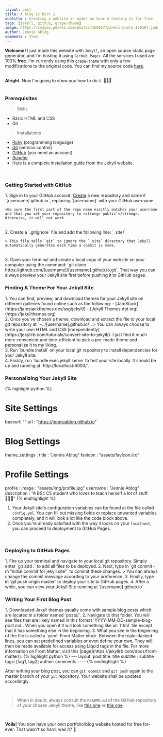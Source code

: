 ```yaml
---
layout: post
title: A blog is born 👶
subtitle : Creating a website in under an hour & hosting it for free
tags: [jekyll, github, grape-theme]
image: https://images.pexels.com/photos/160107/pexels-photo-160107.jpeg?auto=compress&cs=tinysrgb&dpr=2&h=650&w=940
author: Jennie Ablog
comments : True
---
```

<strong>Welcome!</strong> I just made this website with `Jekyll`, an open source static page generator, and I'm hosting it using `GitHub Pages`. All the services I used are 100% <strong>free</strong>. I'm currently using this <a href="https://github.com/naye0ng/Grape-Theme">`grape-theme`</a> with only a few modifications to the original code. You can find my source code <a href="https://github.com/jennieablog/jennieablog.github.io">here</a>.<br><br>

<strong>Alright.</strong> Now I'm going to show you how to do it. 👩🏾‍💻<br><br>

<h3>Prerequisites</h3>

> Skills
- Basic HTML and CSS
- Git

> Installations
- <a href="https://www.ruby-lang.org/en/downloads/">Ruby</a> (programming language)
- <a href="https://git-scm.com/">Git</a> (version control)
- <a href="https://github.com/">GitHub</a> (you need an account)
- <a href="https://bundler.io/">Bundler</a>
- <a href="https://jekyllrb.com/docs/installation/macos/#install-command-line-tools">Here</a> is a complete installation guide from the Jekyll website.

<br>

<h3>Getting Started with GitHub</h3>
1. Sign in to your GitHub account. <a href="https://github.com/new">Create</a> a new repository and name it `[username].github.io`, replacing `[username]` with your GitHub username. 

	>Be sure the first part of the repo name exactly matches your username and that you set your repository to <strong>`public`</strong>. Otherwise, it will not work.
<br>
2. Create a `.gitignore` file and add the following line: `_site/`

	> This file tells `git` to ignore the `_site` directory that Jekyll automatically generates each time a commit is made.
<br>
3. Open your terminal and create a local copy of your website on your computer using the command: `git clone https://github.com/[username]/[username].github.io.git`. That way you can always preview your Jekyll site first before pushing it to GitHub pages.

<br>

<h3>Finding A Theme For Your Jekyll Site</h3>
1. You can find, preview, and download themes for your Jekyll site on different galleries found online such as the following:
	- [JamStack](https://jamstackthemes.dev/ssg/jekyll/)
	- [Jekyll Themes dot org](https://jekyllthemes.org)
<br>
2. Once you've chosen a theme, download and extract the file to your local git repository at `~../[username].github.io/`.
	> You can always choose to write your own HTML and CSS [independently](https://jekyllrb.com/tutorials/convert-site-to-jekyll/). I just find it much more convenient and time-efficient to pick a pre-made theme and personalize it to my liking.
<br>
3. Run `bundle install` on your local git repository to install dependencies for your Jekyll site.
<br>
4. Finally, run `bundle exec jekyll serve` to test your site locally. It should be up and running at `http://localhost:4000/`.

<br>

<h3>Personalizing Your Jekyll Site</h3>

{% highlight python %}
# Site Settings
baseurl: ""
url : "https://jennieablog.github.io"

# Blog Settings
theme_settings :
  title : "Jennie Ablog"
  favicon : "assets/favicon.ico"

  # Profile Settings
  profile :
    image : "assets/img/profile.jpg"
    username : "Jennie Ablog"
    description : "A BSc CS student who loves to teach herself a lot of stuff. 👩🏾‍💻"
{% endhighlight %}

1. Your Jekyll site's configuration variables can be found at the file called `config.yml`. You can fill out missing fields or replace unwanted variables completely, and it will look a lot like the code block above.
2. Once you're already satisfied with the way it looks on your `localhost`, you can proceed to deployment to GitHub Pages.

<br>

<h3>Deploying to GitHub Pages</h3>
1. Fire up your terminal and navigate to your local git repository. Simply enter `git add .` to add all files to be deployed.
2. Next, type in `git commit -m "initial commit for jekyll site"` to commit these changes.
	> You can always change the commit message according to your preference.
3. Finally, type in `git push origin master` to deploy your site to GitHub pages.
4. After a while, you can view your Jekyll Site running at `[username].github.io`.

<br>

<h3>Writing Your First Blog Post</h3>
1. Downloaded Jekyll themes usually come with sample blog posts which are located in a folder named `posts/`.
2. Navigate to that folder. You will see files that are likely named in this format `YYYY-MM-DD-sample-blog-post.md`. When you open it it will look something like an `html` file except that it has something else in the beginning.
3. What you see in the beginning of the file is called a `yaml` Front Matter block. Between the triple-dashed lines, you can set predefined variables or even define your own. They will then be made available for access using Liquid tags in the file. For more information on Front Matter, visit this [page](https://jekyllrb.com/docs/front-matter/).
{% highlight python %}
---
layout: post
title: title
subtitle : subtitle
tags: [tag1, tag2]
author: 
comments : 
---
{% endhighlight %}


<br>

After writing your blog post, you can `git commit` and `git push` again to the master branch of your `git` repository. Your website shall be updated accordingly.

<br>

> When in doubt, always consult the `README.md` of the GitHub repository of your chosen Jekyll theme, like [this one](https://github.com/naye0ng/Grape-Theme/blob/master/README.md) or [this one](https://github.com/sergiokopplin/indigo/blob/gh-pages/README.md).

<br>

<strong>Voila!</strong> You now have your own portfolio/blog website hosted for free for-ever. That wasn't so hard, was it? 🤙